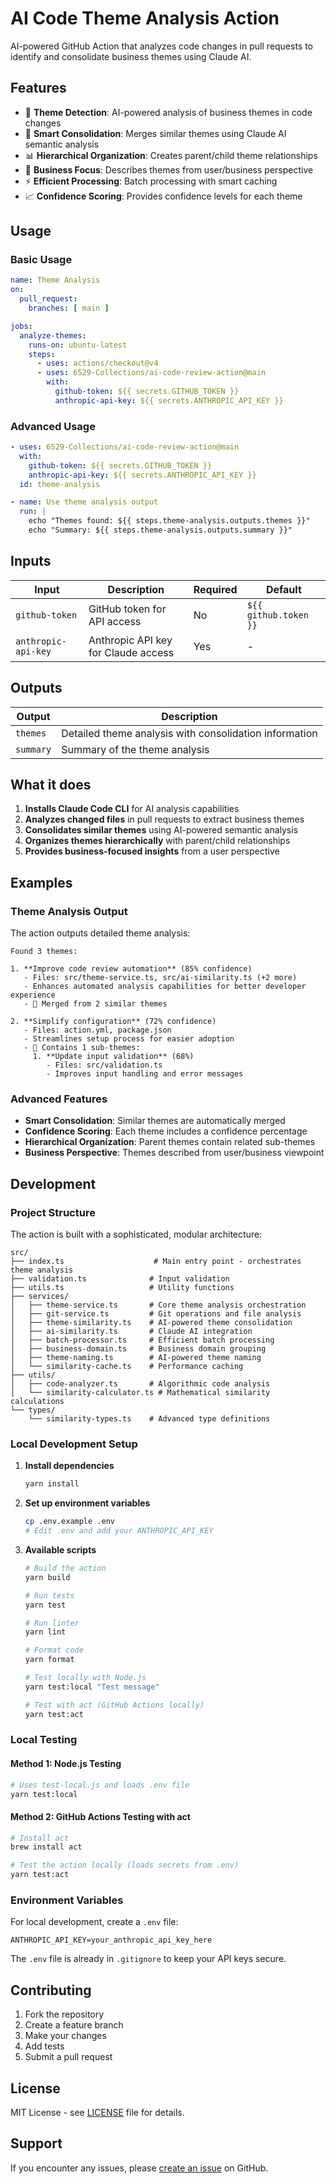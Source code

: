 # AI Code Theme Analysis Action

AI-powered GitHub Action that analyzes code changes in pull requests to identify and consolidate business themes using Claude AI.

## Features

- 🎯 **Theme Detection**: AI-powered analysis of business themes in code changes
- 🧠 **Smart Consolidation**: Merges similar themes using Claude AI semantic analysis
- 📊 **Hierarchical Organization**: Creates parent/child theme relationships
- 🔄 **Business Focus**: Describes themes from user/business perspective
- ⚡ **Efficient Processing**: Batch processing with smart caching
- 📈 **Confidence Scoring**: Provides confidence levels for each theme

## Usage

### Basic Usage

```yaml
name: Theme Analysis
on:
  pull_request:
    branches: [ main ]

jobs:
  analyze-themes:
    runs-on: ubuntu-latest
    steps:
      - uses: actions/checkout@v4
      - uses: 6529-Collections/ai-code-review-action@main
        with:
          github-token: ${{ secrets.GITHUB_TOKEN }}
          anthropic-api-key: ${{ secrets.ANTHROPIC_API_KEY }}
```

### Advanced Usage

```yaml
- uses: 6529-Collections/ai-code-review-action@main
  with:
    github-token: ${{ secrets.GITHUB_TOKEN }}
    anthropic-api-key: ${{ secrets.ANTHROPIC_API_KEY }}
  id: theme-analysis

- name: Use theme analysis output
  run: |
    echo "Themes found: ${{ steps.theme-analysis.outputs.themes }}"
    echo "Summary: ${{ steps.theme-analysis.outputs.summary }}"
```

## Inputs

| Input | Description | Required | Default |
|-------|-------------|----------|---------|
| `github-token` | GitHub token for API access | No | `${{ github.token }}` |
| `anthropic-api-key` | Anthropic API key for Claude access | Yes | - |

## Outputs

| Output | Description |
|--------|-------------|
| `themes` | Detailed theme analysis with consolidation information |
| `summary` | Summary of the theme analysis |

## What it does

1. **Installs Claude Code CLI** for AI analysis capabilities
2. **Analyzes changed files** in pull requests to extract business themes
3. **Consolidates similar themes** using AI-powered semantic analysis
4. **Organizes themes hierarchically** with parent/child relationships
5. **Provides business-focused insights** from a user perspective

## Examples

### Theme Analysis Output
The action outputs detailed theme analysis:

```
Found 3 themes:

1. **Improve code review automation** (85% confidence)
   - Files: src/theme-service.ts, src/ai-similarity.ts (+2 more)
   - Enhances automated analysis capabilities for better developer experience
   - 🔄 Merged from 2 similar themes

2. **Simplify configuration** (72% confidence)
   - Files: action.yml, package.json
   - Streamlines setup process for easier adoption
   - 📁 Contains 1 sub-themes:
     1. **Update input validation** (68%)
        - Files: src/validation.ts
        - Improves input handling and error messages
```

### Advanced Features
- **Smart Consolidation**: Similar themes are automatically merged
- **Confidence Scoring**: Each theme includes a confidence percentage
- **Hierarchical Organization**: Parent themes contain related sub-themes
- **Business Perspective**: Themes described from user/business viewpoint

## Development

### Project Structure

The action is built with a sophisticated, modular architecture:

```
src/
├── index.ts                    # Main entry point - orchestrates theme analysis
├── validation.ts              # Input validation
├── utils.ts                   # Utility functions
├── services/
│   ├── theme-service.ts       # Core theme analysis orchestration
│   ├── git-service.ts         # Git operations and file analysis
│   ├── theme-similarity.ts    # AI-powered theme consolidation
│   ├── ai-similarity.ts       # Claude AI integration
│   ├── batch-processor.ts     # Efficient batch processing
│   ├── business-domain.ts     # Business domain grouping
│   ├── theme-naming.ts        # AI-powered theme naming
│   └── similarity-cache.ts    # Performance caching
├── utils/
│   ├── code-analyzer.ts       # Algorithmic code analysis
│   └── similarity-calculator.ts # Mathematical similarity calculations
└── types/
    └── similarity-types.ts    # Advanced type definitions
```

### Local Development Setup

1. **Install dependencies**
   ```bash
   yarn install
   ```

2. **Set up environment variables**
   ```bash
   cp .env.example .env
   # Edit .env and add your ANTHROPIC_API_KEY
   ```

3. **Available scripts**
   ```bash
   # Build the action
   yarn build

   # Run tests
   yarn test

   # Run linter
   yarn lint

   # Format code
   yarn format

   # Test locally with Node.js
   yarn test:local "Test message"

   # Test with act (GitHub Actions locally)
   yarn test:act
   ```

### Local Testing

#### Method 1: Node.js Testing
```bash
# Uses test-local.js and loads .env file
yarn test:local
```

#### Method 2: GitHub Actions Testing with act
```bash
# Install act
brew install act

# Test the action locally (loads secrets from .env)
yarn test:act
```

### Environment Variables

For local development, create a `.env` file:

```env
ANTHROPIC_API_KEY=your_anthropic_api_key_here
```

The `.env` file is already in `.gitignore` to keep your API keys secure.

## Contributing

1. Fork the repository
2. Create a feature branch
3. Make your changes
4. Add tests
5. Submit a pull request

## License

MIT License - see [LICENSE](LICENSE) file for details.

## Support

If you encounter any issues, please [create an issue](https://github.com/6529-Collections/ai-code-review-action/issues) on GitHub.